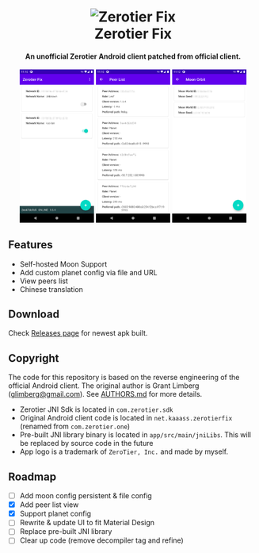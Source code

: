 <h1 align="center">
  <img src="https://github.com/kaaass/ZerotierFix/blob/master/app/src/main/ic_launcher-playstore.png?raw=true" alt="Zerotier Fix" width="200">
  <br>Zerotier Fix<br>
</h1>

<h4 align="center">An unofficial Zerotier Android client patched from official client.</h4>

<p align="center">
  <img src="screenshots/main.png" alt="main" width="150"/>
  <img src="screenshots/peers.png" alt="peers" width="150"/>
  <img src="screenshots/moons.png" alt="moons" width="150"/>
</p>

## Features

- Self-hosted Moon Support
- Add custom planet config via file and URL
- View peers list
- Chinese translation

## Download

Check [Releases page](https://github.com/kaaass/ZerotierFix/releases) for newest apk built.

## Copyright

The code for this repository is based on the reverse engineering of the official Android client. The
original author is Grant Limberg (glimberg@gmail.com). See [AUTHORS.md](https://github.com/zerotier/ZeroTierOne/blob/master/AUTHORS.md#primary-authors) for more details.

- Zerotier JNI Sdk is located in `com.zerotier.sdk`
- Original Android client code is located in `net.kaaass.zerotierfix` (renamed from `com.zerotier.one`)
- Pre-built JNI library binary is located in `app/src/main/jniLibs`. This will be replaced by source code in the future
- App logo is a trademark of `ZeroTier, Inc.` and made by myself. 


## Roadmap

- [ ] Add moon config persistent & file config
- [x] Add peer list view
- [x] Support planet config
- [ ] Rewrite & update UI to fit Material Design
- [ ] Replace pre-built JNI library
- [ ] Clear up code (remove decompiler tag and refine)

